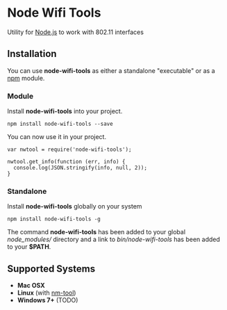 # Node Wifi Tools

Utility for [Node.js](http://nodejs.org) to work with 802.11 interfaces 

## Installation

You can use **node-wifi-tools** as either a standalone "executable" or as a [npm](https://www.npmjs.org/) module.

### Module

Install **node-wifi-tools** into your project.

    npm install node-wifi-tools --save

You can now use it in your project.

    var nwtool = require('node-wifi-tools');
    
    nwtool.get_info(function (err, info) {
      console.log(JSON.stringify(info, null, 2));
    }

### Standalone

Install **node-wifi-tools** globally on your system

    npm install node-wifi-tools -g

The command **node-wifi-tools** has been added to your global *node_modules/* directory and a link to *bin/node-wifi-tools* has been added to your **$PATH**. 


## Supported Systems

* **Mac OSX**
* **Linux** (with [nm-tool](http://linux.die.net/man/1/nm-tool))
* **Windows 7+** (TODO)
